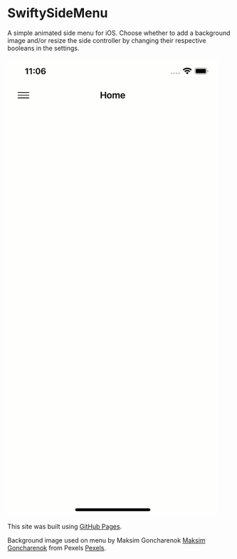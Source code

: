 # SwiftySideMenu
A simple animated side menu for iOS. Choose whether to add a background image and/or resize the side controller by changing their respective booleans in the settings.

![SwiftySideMenu Demo](https://raw.githubusercontent.com/gijoecodes/SwiftySideMenu/master/swifty-side-menu.gif)

This site was built using [GitHub Pages](https://pages.github.com/).


Background image used on menu by Maksim Goncharenok [Maksim Goncharenok](https://www.pexels.com/@maksgelatin?utm_content=attributionCopyText&utm_medium=referral&utm_source=pexels) from Pexels [Pexels](https://www.pexels.com/photo/healthy-woman-summer-girl-4348635/?utm_content=attributionCopyText&utm_medium=referral&utm_source=pexels).